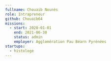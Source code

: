 ```yaml
---
fullname: Chouaib Nounès
role: Intrapreneur
github: Chouaib64
missions:
  - start: 2020-01-01
    end: 2021-06-30
    status: admin
    employer: Agglomération Pau Béarn Pyrénées
startups:
  - histologe
---
```


